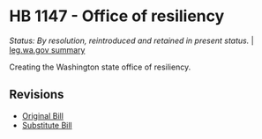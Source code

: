# HB 1147 - Office of resiliency
*Status: By resolution, reintroduced and retained in present status.* | [leg.wa.gov summary](https://app.leg.wa.gov/billsummary?BillNumber=1147&Year=2021)

Creating the Washington state office of resiliency.

## Revisions
* [Original Bill](1/)
* [Substitute Bill](S/)